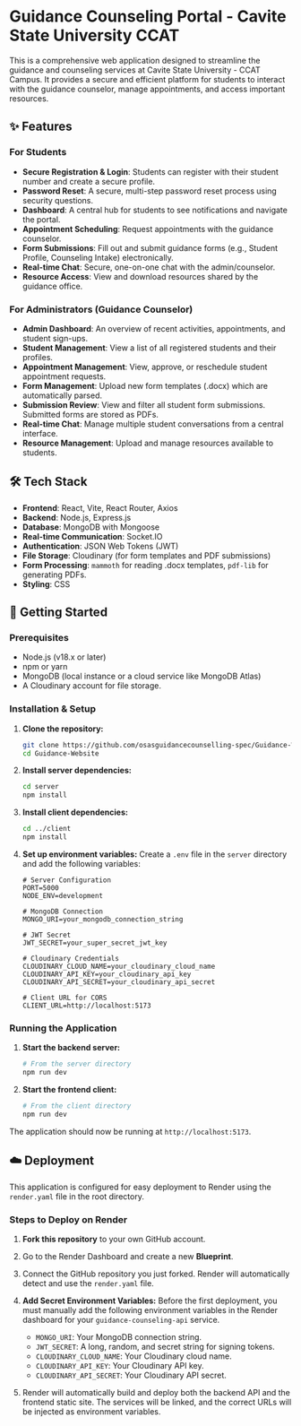 # Guidance Counseling Portal - Cavite State University CCAT

This is a comprehensive web application designed to streamline the guidance and counseling services at Cavite State University - CCAT Campus. It provides a secure and efficient platform for students to interact with the guidance counselor, manage appointments, and access important resources.

## ✨ Features

### For Students
- **Secure Registration & Login**: Students can register with their student number and create a secure profile.
- **Password Reset**: A secure, multi-step password reset process using security questions.
- **Dashboard**: A central hub for students to see notifications and navigate the portal.
- **Appointment Scheduling**: Request appointments with the guidance counselor.
- **Form Submissions**: Fill out and submit guidance forms (e.g., Student Profile, Counseling Intake) electronically.
- **Real-time Chat**: Secure, one-on-one chat with the admin/counselor.
- **Resource Access**: View and download resources shared by the guidance office.

### For Administrators (Guidance Counselor)
- **Admin Dashboard**: An overview of recent activities, appointments, and student sign-ups.
- **Student Management**: View a list of all registered students and their profiles.
- **Appointment Management**: View, approve, or reschedule student appointment requests.
- **Form Management**: Upload new form templates (.docx) which are automatically parsed.
- **Submission Review**: View and filter all student form submissions. Submitted forms are stored as PDFs.
- **Real-time Chat**: Manage multiple student conversations from a central interface.
- **Resource Management**: Upload and manage resources available to students.

## 🛠️ Tech Stack

- **Frontend**: React, Vite, React Router, Axios
- **Backend**: Node.js, Express.js
- **Database**: MongoDB with Mongoose
- **Real-time Communication**: Socket.IO
- **Authentication**: JSON Web Tokens (JWT)
- **File Storage**: Cloudinary (for form templates and PDF submissions)
- **Form Processing**: `mammoth` for reading .docx templates, `pdf-lib` for generating PDFs.
- **Styling**: CSS

## 🚀 Getting Started

### Prerequisites

- Node.js (v18.x or later)
- npm or yarn
- MongoDB (local instance or a cloud service like MongoDB Atlas)
- A Cloudinary account for file storage.

### Installation & Setup

1.  **Clone the repository:**
    ```bash
    git clone https://github.com/osasguidancecounselling-spec/Guidance-Website.git
    cd Guidance-Website
    ```

2.  **Install server dependencies:**
    ```bash
    cd server
    npm install
    ```

3.  **Install client dependencies:**
    ```bash
    cd ../client
    npm install
    ```

4.  **Set up environment variables:**
    Create a `.env` file in the `server` directory and add the following variables:

    ```env
    # Server Configuration
    PORT=5000
    NODE_ENV=development

    # MongoDB Connection
    MONGO_URI=your_mongodb_connection_string

    # JWT Secret
    JWT_SECRET=your_super_secret_jwt_key

    # Cloudinary Credentials
    CLOUDINARY_CLOUD_NAME=your_cloudinary_cloud_name
    CLOUDINARY_API_KEY=your_cloudinary_api_key
    CLOUDINARY_API_SECRET=your_cloudinary_api_secret

    # Client URL for CORS
    CLIENT_URL=http://localhost:5173
    ```

### Running the Application

1.  **Start the backend server:**
    ```bash
    # From the server directory
    npm run dev
    ```

2.  **Start the frontend client:**
    ```bash
    # From the client directory
    npm run dev
    ```

The application should now be running at `http://localhost:5173`.

## ☁️ Deployment

This application is configured for easy deployment to Render using the `render.yaml` file in the root directory.

### Steps to Deploy on Render

1.  **Fork this repository** to your own GitHub account.
2.  Go to the Render Dashboard and create a new **Blueprint**.
3.  Connect the GitHub repository you just forked. Render will automatically detect and use the `render.yaml` file.
4.  **Add Secret Environment Variables:** Before the first deployment, you must manually add the following environment variables in the Render dashboard for your `guidance-counseling-api` service.
    -   `MONGO_URI`: Your MongoDB connection string.
    -   `JWT_SECRET`: A long, random, and secret string for signing tokens.
    -   `CLOUDINARY_CLOUD_NAME`: Your Cloudinary cloud name.
    -   `CLOUDINARY_API_KEY`: Your Cloudinary API key.
    -   `CLOUDINARY_API_SECRET`: Your Cloudinary API secret.

5.  Render will automatically build and deploy both the backend API and the frontend static site. The services will be linked, and the correct URLs will be injected as environment variables.
